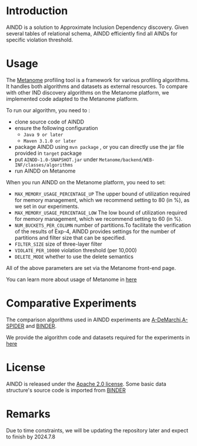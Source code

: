 # Introduction

AINDD is a solution to Approximate Inclusion Dependency discovery. Given several tables of relational schema, AINDD efficiently find all AINDs for specific violation threshold.



# **Usage**

The [Metanome](https://hpi.de/naumann/projects/data-profiling-and-analytics/metanome-data-profiling.html) profiling tool is a framework for various profiling algorithms. It handles both algorithms and datasets as external resources. To compare with other IND discovery algorithms on the Metanome platform, we implemented code adapted to the Metanome platform. 


To run our algorithm, you need to :

- clone source code of AINDD
- ensure the following configuration
  - `Java 9 or later`
  - `Maven 3.1.0 or later`
- package AINDD using `mvn package` , or you can directly use the jar file provided in `target` package
- put `AINDD-1.0-SNAPSHOT.jar` under `Metanome/backend/WEB-INF/classes/algorithms`
- run AINDD on Metanome


When you run AINDD on the Metanome platform, you need to set:

- `MAX_MEMORY_USAGE_PERCENTAGE_UP` The upper bound of utilization required for memory management, which we recommend setting to 80 (in %), as we set in our experiments.
- `MAX_MEMORY_USAGE_PERCENTAGE_LOW` The low bound of utilization required for memory management, which we recommend setting to 60 (in %).
- `NUM_BUCKETS_PER_COLUMN` number of partitions.To facilitate the verification of the results of Exp-4, AINDD provides settings for the number of partitions and filter size that can be specified.
- `FILTER_SIZE` size of three-layer filter
- `VIOLATE_PER_10000` violation threshold (per 10,000)
- `DELETE_MODE` whether to use the delete semantics


All of the above parameters are set via the Metanome front-end page.


You can learn more about usage of Metanome in [here](https://hpi.de/naumann/projects/data-profiling-and-analytics/metanome-data-profiling/algorithms.html)



# **Comparative Experiments**
The comparison algorithms used in AINDD experiments are [A-DeMarchi](https://github.com/A-IND/AINDD-Expt/tree/main/ComparisonAlgorithms/A-DeMarchi),[A-SPIDER](https://github.com/A-IND/AINDD-Expt/tree/main/ComparisonAlgorithms/A-SPIDER) and [BINDER](https://github.com/A-IND/AINDD-Expt/tree/main/ComparisonAlgorithms/BINDER).

We provide the algorithm code and datasets required for the experiments in [here](https://github.com/A-IND/AINDD-Expt)




# License

AINDD is released under the [Apache 2.0 license](https://github.com/A-IND/AINDD/blob/main/LICENSE). Some basic data structure's source code is imported from [BINDER](https://github.com/HPI-Information-Systems/metanome-algorithms/tree/master/BINDER)


# Remarks

Due to time constraints, we will be updating the repository later and expect to finish by 2024.7.8

